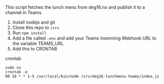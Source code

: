 This script fetches the lunch menu from deg16.no and publish it to a channel in Teams.

1. Install nodejs and git
2. Clone this repo to `/srv`
3. Run `npm install`
4. Add a file called `.env` and add your Teams Inomming Webhook URL to the variable TEAMS_URL
5. Add this to CRONTAB

crontab

    sudo su
    crontab -e
    00 10 * * 1-5 /usr/local/bin/node /srv/deg16-lunchmenu-teams/index.js